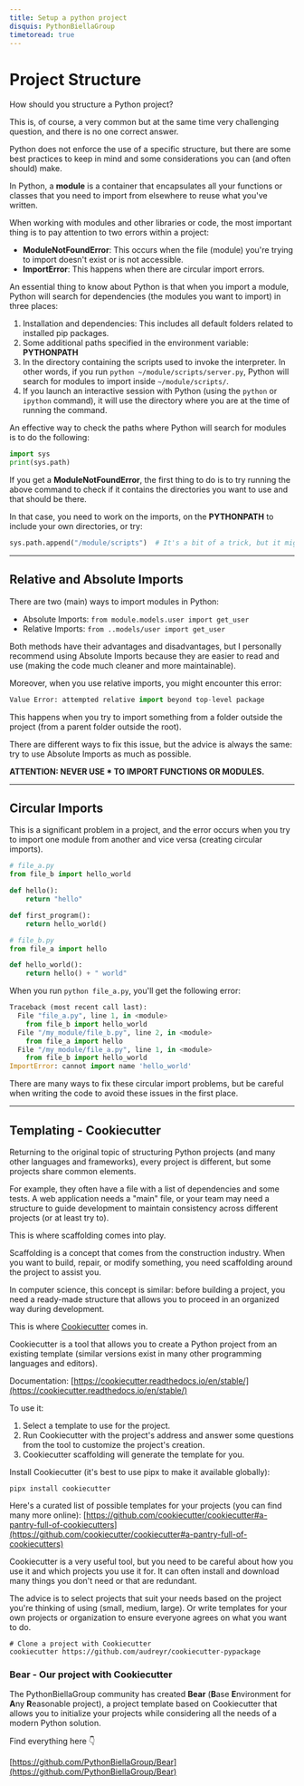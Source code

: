 ```yaml
---
title: Setup a python project
disquis: PythonBiellaGroup
timetoread: true
---
```


# Project Structure

How should you structure a Python project?

This is, of course, a very common but at the same time very challenging question, and there is no one correct answer.

Python does not enforce the use of a specific structure, but there are some best practices to keep in mind and some considerations you can (and often should) make.

In Python, a **module** is a container that encapsulates all your functions or classes that you need to import from elsewhere to reuse what you've written.

When working with modules and other libraries or code, the most important thing is to pay attention to two errors within a project:

* **ModuleNotFoundError**: This occurs when the file (module) you're trying to import doesn't exist or is not accessible.
* **ImportError**: This happens when there are circular import errors.

An essential thing to know about Python is that when you import a module, Python will search for dependencies (the modules you want to import) in three places:

1. Installation and dependencies: This includes all default folders related to installed pip packages.
2. Some additional paths specified in the environment variable: **PYTHONPATH**
3. In the directory containing the scripts used to invoke the interpreter. In other words, if you run `python ~/module/scripts/server.py`, Python will search for modules to import inside `~/module/scripts/`.
4. If you launch an interactive session with Python (using the `python` or `ipython` command), it will use the directory where you are at the time of running the command.

An effective way to check the paths where Python will search for modules is to do the following:

```python
import sys
print(sys.path)
```

If you get a **ModuleNotFoundError**, the first thing to do is to try running the above command to check if it contains the directories you want to use and that should be there.

In that case, you need to work on the imports, on the **PYTHONPATH** to include your own directories, or try:

```python
sys.path.append("/module/scripts")  # It's a bit of a trick, but it might help resolve the issue.
```

---

## Relative and Absolute Imports

There are two (main) ways to import modules in Python:

* Absolute Imports: `from module.models.user import get_user`
* Relative Imports: `from ..models/user import get_user`

Both methods have their advantages and disadvantages, but I personally recommend using Absolute Imports because they are easier to read and use (making the code much cleaner and more maintainable).

Moreover, when you use relative imports, you might encounter this error:

```python
Value Error: attempted relative import beyond top-level package
```

This happens when you try to import something from a folder outside the project (from a parent folder outside the root).

There are different ways to fix this issue, but the advice is always the same: try to use Absolute Imports as much as possible.

**ATTENTION: NEVER USE * TO IMPORT FUNCTIONS OR MODULES.**

---

## Circular Imports

This is a significant problem in a project, and the error occurs when you try to import one module from another and vice versa (creating circular imports).

```python
# file_a.py
from file_b import hello_world

def hello():
    return "hello"

def first_program():
    return hello_world()
```

```python
# file_b.py
from file_a import hello

def hello_world():
    return hello() + " world"
```

When you run `python file_a.py`, you'll get the following error:

```python
Traceback (most recent call last):
  File "file_a.py", line 1, in <module>
    from file_b import hello_world
  File "/my_module/file_b.py", line 2, in <module>
    from file_a import hello
  File "/my_module/file_a.py", line 1, in <module>
    from file_b import hello_world
ImportError: cannot import name 'hello_world'
```

There are many ways to fix these circular import problems, but be careful when writing the code to avoid these issues in the first place.

---

## Templating - Cookiecutter

Returning to the original topic of structuring Python projects (and many other languages and frameworks), every project is different, but some projects share common elements.

For example, they often have a file with a list of dependencies and some tests. A web application needs a "main" file, or your team may need a structure to guide development to maintain consistency across different projects (or at least try to).

This is where scaffolding comes into play.

Scaffolding is a concept that comes from the construction industry. When you want to build, repair, or modify something, you need scaffolding around the project to assist you.

In computer science, this concept is similar: before building a project, you need a ready-made structure that allows you to proceed in an organized way during development.

This is where [Cookiecutter](https://github.com/cookiecutter/cookiecutter) comes in.

Cookiecutter is a tool that allows you to create a Python project from an existing template (similar versions exist in many other programming languages and editors).

Documentation: [https://cookiecutter.readthedocs.io/en/stable/](https://cookiecutter.readthedocs.io/en/stable/)

To use it:

1. Select a template to use for the project.
2. Run Cookiecutter with the project's address and answer some questions from the tool to customize the project's creation.
3. Cookiecutter scaffolding will generate the template for you.

Install Cookiecutter (it's best to use pipx to make it available globally):

```
pipx install cookiecutter
```

Here's a curated list of possible templates for your projects (you can find many more online):
[https://github.com/cookiecutter/cookiecutter#a-pantry-full-of-cookiecutters](https://github.com/cookiecutter/cookiecutter#a-pantry-full-of-cookiecutters)

Cookiecutter is a very useful tool, but you need to be careful about how you use it and which projects you use it for. It can often install and download many things you don't need or that are redundant.

The advice is to select projects that suit your needs based on the project you're thinking of using (small, medium, large). Or write templates for your own projects or organization to ensure everyone agrees on what you want to do.

```
# Clone a project with Cookiecutter
cookiecutter https://github.com/audreyr/cookiecutter-pypackage
```

### Bear - Our project with Cookiecutter
The PythonBiellaGroup community has created **Bear** (**B**ase **E**nvironment for **A**ny **R**easonable project), a project template based on Cookiecutter that allows you to initialize your projects while considering all the needs of a modern Python solution.

Find everything here 👇

[https://github.com/PythonBiellaGroup/Bear](https://github.com/PythonBiellaGroup/Bear)